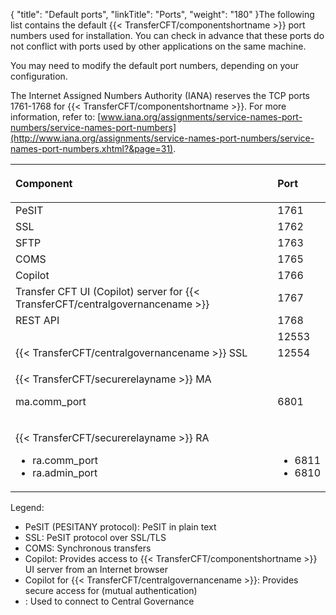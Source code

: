 {
    "title": "Default ports",
    "linkTitle": "Ports",
    "weight": "180"
}The following list contains the default {{< TransferCFT/componentshortname  >}} port numbers used for installation. You can check in advance that these ports do not conflict with ports used by other applications on the same machine.

You may need to modify the default port numbers, depending on your configuration.

The Internet Assigned Numbers Authority (IANA) reserves the TCP ports 1761-1768 for {{< TransferCFT/componentshortname  >}}. For more information, refer to: [www.iana.org/assignments/service-names-port-numbers/service-names-port-numbers](http://www.iana.org/assignments/service-names-port-numbers/service-names-port-numbers.xhtml?&page=31).

<table>
   <thead>
      <tr>
<th style="text-align: left;" class="TableStyle-SynchTableStyle_interop-HeadE-Column1-Header1">Component         </th>
<th style="text-align: left;" class="TableStyle-SynchTableStyle_interop-HeadD-Column1-Header1"><p>Port</p>         </th>
      </tr>
   </thead>
   <tbody>
      <tr>
         <td>PeSIT         </td>
         <td>1761         </td>
      </tr>
      <tr>
         <td>SSL         </td>
         <td>1762         </td>
      </tr>
      <tr>
         <td>SFTP         </td>
         <td>1763         </td>
      </tr>
      <tr>
         <td>COMS         </td>
         <td>1765         </td>
      </tr>
      <tr>
         <td>Copilot         </td>
         <td>1766         </td>
      </tr>
      <tr>
         <td>Transfer CFT UI (Copilot) server for {{< TransferCFT/centralgovernancename  >}}         </td>
         <td>1767         </td>
      </tr>
      <tr>
         <td>REST API         </td>
         <td>1768         </td>
      </tr>
      <tr>
         <td>         </td>
         <td>12553         </td>
      </tr>
      <tr>
         <td>{{< TransferCFT/centralgovernancename  >}} SSL         </td>
         <td>12554         </td>
      </tr>
      <tr>
         <td><p>{{< TransferCFT/securerelayname  >}} MA</p>
<p>ma.comm_port</p>         </td>
         <td><p> </p>
<p>6801</p>         </td>
      </tr>
      <tr>
         <td><p>{{< TransferCFT/securerelayname  >}} RA</p>
<ul>
<li>ra.comm_port</li>
<li>ra.admin_port</li>
</ul>         </td>
         <td><p> </p>
<ul>
<li>6811</li>
<li>6810</li>
</ul>         </td>
      </tr>
   </tbody>
</table>

Legend:

-   PeSIT (PESITANY protocol): PeSIT in plain text
-   SSL: PeSIT protocol over SSL/TLS
-   COMS: Synchronous transfers
-   Copilot: Provides access to {{< TransferCFT/componentshortname >}} UI server from an Internet browser
-   Copilot for {{< TransferCFT/centralgovernancename >}}: Provides secure access for (mutual authentication)
-   : Used to connect to Central Governance
